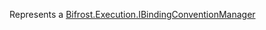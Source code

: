Represents a [Bifrost.Execution.IBindingConventionManager](Bifrost.Execution.IBindingConventionManager)